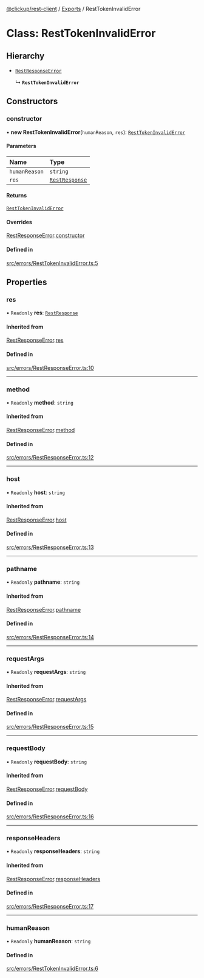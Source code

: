 [@clickup/rest-client](../README.md) / [Exports](../modules.md) / RestTokenInvalidError

# Class: RestTokenInvalidError

## Hierarchy

- [`RestResponseError`](RestResponseError.md)

  ↳ **`RestTokenInvalidError`**

## Constructors

### constructor

• **new RestTokenInvalidError**(`humanReason`, `res`): [`RestTokenInvalidError`](RestTokenInvalidError.md)

#### Parameters

| Name | Type |
| :------ | :------ |
| `humanReason` | `string` |
| `res` | [`RestResponse`](RestResponse.md) |

#### Returns

[`RestTokenInvalidError`](RestTokenInvalidError.md)

#### Overrides

[RestResponseError](RestResponseError.md).[constructor](RestResponseError.md#constructor)

#### Defined in

[src/errors/RestTokenInvalidError.ts:5](https://github.com/clickup/rest-client/blob/master/src/errors/RestTokenInvalidError.ts#L5)

## Properties

### res

• `Readonly` **res**: [`RestResponse`](RestResponse.md)

#### Inherited from

[RestResponseError](RestResponseError.md).[res](RestResponseError.md#res)

#### Defined in

[src/errors/RestResponseError.ts:10](https://github.com/clickup/rest-client/blob/master/src/errors/RestResponseError.ts#L10)

___

### method

• `Readonly` **method**: `string`

#### Inherited from

[RestResponseError](RestResponseError.md).[method](RestResponseError.md#method)

#### Defined in

[src/errors/RestResponseError.ts:12](https://github.com/clickup/rest-client/blob/master/src/errors/RestResponseError.ts#L12)

___

### host

• `Readonly` **host**: `string`

#### Inherited from

[RestResponseError](RestResponseError.md).[host](RestResponseError.md#host)

#### Defined in

[src/errors/RestResponseError.ts:13](https://github.com/clickup/rest-client/blob/master/src/errors/RestResponseError.ts#L13)

___

### pathname

• `Readonly` **pathname**: `string`

#### Inherited from

[RestResponseError](RestResponseError.md).[pathname](RestResponseError.md#pathname)

#### Defined in

[src/errors/RestResponseError.ts:14](https://github.com/clickup/rest-client/blob/master/src/errors/RestResponseError.ts#L14)

___

### requestArgs

• `Readonly` **requestArgs**: `string`

#### Inherited from

[RestResponseError](RestResponseError.md).[requestArgs](RestResponseError.md#requestargs)

#### Defined in

[src/errors/RestResponseError.ts:15](https://github.com/clickup/rest-client/blob/master/src/errors/RestResponseError.ts#L15)

___

### requestBody

• `Readonly` **requestBody**: `string`

#### Inherited from

[RestResponseError](RestResponseError.md).[requestBody](RestResponseError.md#requestbody)

#### Defined in

[src/errors/RestResponseError.ts:16](https://github.com/clickup/rest-client/blob/master/src/errors/RestResponseError.ts#L16)

___

### responseHeaders

• `Readonly` **responseHeaders**: `string`

#### Inherited from

[RestResponseError](RestResponseError.md).[responseHeaders](RestResponseError.md#responseheaders)

#### Defined in

[src/errors/RestResponseError.ts:17](https://github.com/clickup/rest-client/blob/master/src/errors/RestResponseError.ts#L17)

___

### humanReason

• `Readonly` **humanReason**: `string`

#### Defined in

[src/errors/RestTokenInvalidError.ts:6](https://github.com/clickup/rest-client/blob/master/src/errors/RestTokenInvalidError.ts#L6)
